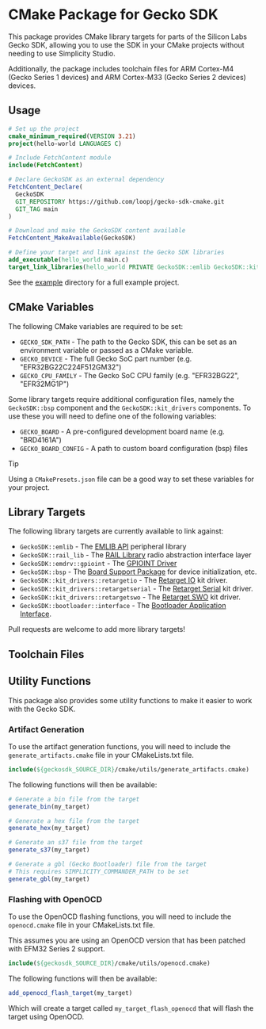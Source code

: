 # CMake Package for Gecko SDK

This package provides CMake library targets for parts of the Silicon Labs Gecko SDK, allowing you to use the SDK in your CMake projects without needing to use Simplicity Studio.

Additionally, the package includes toolchain files for ARM Cortex-M4 (Gecko Series 1 devices) and ARM Cortex-M33 (Gecko Series 2 devices) devices.

## Usage

```cmake
# Set up the project
cmake_minimum_required(VERSION 3.21)
project(hello-world LANGUAGES C)

# Include FetchContent module
include(FetchContent)

# Declare GeckoSDK as an external dependency
FetchContent_Declare(
  GeckoSDK
  GIT_REPOSITORY https://github.com/loopj/gecko-sdk-cmake.git
  GIT_TAG main
)

# Download and make the GeckoSDK content available
FetchContent_MakeAvailable(GeckoSDK)

# Define your target and link against the Gecko SDK libraries
add_executable(hello_world main.c)
target_link_libraries(hello_world PRIVATE GeckoSDK::emlib GeckoSDK::kit_drivers::retargetswo)
```

See the [example](example) directory for a full example project.

## CMake Variables

The following CMake variables are required to be set:

- `GECKO_SDK_PATH` - The path to the Gecko SDK, this can be set as an environment variable or passed as a CMake variable.
- `GECKO_DEVICE` - The full Gecko SoC part number (e.g. "EFR32BG22C224F512GM32")
- `GECKO_CPU_FAMILY` - The Gecko SoC CPU family (e.g. "EFR32BG22", "EFR32MG1P")

Some library targets require additional configuration files, namely the `GeckoSDK::bsp` component and the `GeckoSDK::kit_drivers` components. To use these you will need to define one of the following variables:

- `GECKO_BOARD` - A pre-configured development board name (e.g. "BRD4161A")
- `GECKO_BOARD_CONFIG` - A path to custom board configuration (bsp) files

> [!TIP]
> Using a `CMakePresets.json` file can be a good way to set these variables for your project.

## Library Targets

The following library targets are currently available to link against:

- `GeckoSDK::emlib` - The [EMLIB API](https://docs.silabs.com/gecko-platform/4.4.5/platform-peripherals-overview/) peripheral library
- `GeckoSDK::rail_lib` - The [RAIL Library](https://docs.silabs.com/rail/latest/rail-api/) radio abstraction interface layer
- `GeckoSDK::emdrv::gpioint` - The [GPIOINT Driver](https://docs.silabs.com/gecko-platform/4.4.5/platform-driver/gpioint)
- `GeckoSDK::bsp` - The [Board Support Package](https://docs.silabs.com/gecko-platform/4.4.5/platform-driver/bsp) for device initialization, etc.
- `GeckoSDK::kit_drivers::retargetio` - The [Retarget IO](https://docs.silabs.com/gecko-platform/4.4.5/platform-driver/retargetio) kit driver.
- `GeckoSDK::kit_drivers::retargetserial` - The [Retarget Serial](https://docs.silabs.com/gecko-platform/4.4.5/platform-driver/retargetserial) kit driver.
- `GeckoSDK::kit_drivers::retargetswo` - The [Retarget SWO](https://docs.silabs.com/gecko-platform/4.4.5/platform-driver/retargetswo) kit driver.
- `GeckoSDK::bootloader::interface` - The [Bootloader Application Interface](https://docs.silabs.com/mcu-bootloader/latest/gecko-bootloader-api/interface).

Pull requests are welcome to add more library targets!

## Toolchain Files

## Utility Functions

This package also provides some utility functions to make it easier to work with the Gecko SDK.

### Artifact Generation

To use the artifact generation functions, you will need to include the `generate_artifacts.cmake` file in your CMakeLists.txt file.

```cmake
include(${geckosdk_SOURCE_DIR}/cmake/utils/generate_artifacts.cmake)
```

The following functions will then be available:

```cmake
# Generate a bin file from the target
generate_bin(my_target)

# Generate a hex file from the target
generate_hex(my_target)

# Generate an s37 file from the target
generate_s37(my_target)

# Generate a gbl (Gecko Bootloader) file from the target
# This requires SIMPLICITY_COMMANDER_PATH to be set
generate_gbl(my_target)
```

### Flashing with OpenOCD

To use the OpenOCD flashing functions, you will need to include the `openocd.cmake` file in your CMakeLists.txt file.

This assumes you are using an OpenOCD version that has been patched with EFM32 Series 2 support.

```cmake
include(${geckosdk_SOURCE_DIR}/cmake/utils/openocd.cmake)
```

The following functions will then be available:

```cmake
add_openocd_flash_target(my_target)
```

Which will create a target called `my_target_flash_openocd` that will flash the target using OpenOCD.
